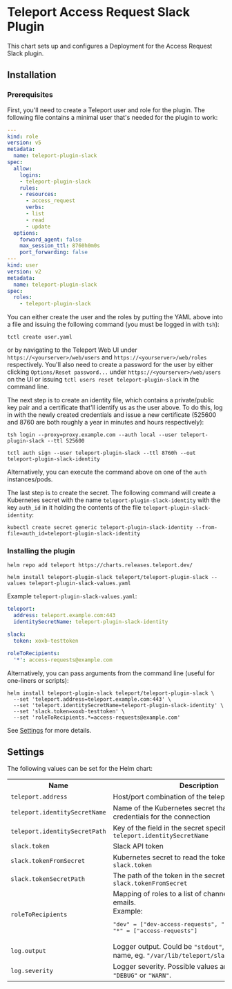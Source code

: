 # Teleport Access Request Slack Plugin

This chart sets up and configures a Deployment for the Access Request Slack plugin.

## Installation

### Prerequisites

First, you'll need to create a Teleport user and role for the plugin. The following file contains a minimal user that's needed for the plugin to work:

```yaml
---
kind: role
version: v5
metadata:
  name: teleport-plugin-slack
spec:
  allow:
    logins:
    - teleport-plugin-slack
    rules:
    - resources:
      - access_request
      verbs:
      - list
      - read
      - update
  options:
    forward_agent: false
    max_session_ttl: 8760h0m0s
    port_forwarding: false
---
kind: user
version: v2
metadata:
  name: teleport-plugin-slack
spec:
  roles:
    - teleport-plugin-slack
```

You can either create the user and the roles by putting the YAML above into a file and issuing the following command  (you must be logged in with `tsh`):

```
tctl create user.yaml
```

or by navigating to the Teleport Web UI under `https://<yourserver>/web/users` and `https://<yourserver>/web/roles` respectively. You'll also need to create a password for the user by either clicking `Options/Reset password...` under `https://<yourserver>/web/users` on the UI or issuing `tctl users reset teleport-plugin-slack` in the command line.

The next step is to create an identity file, which contains a private/public key pair and a certificate that'll identify us as the user above. To do this, log in with the newly created credentials and issue a new certificate (525600 and 8760 are both roughly a year in minutes and hours respectively):

```
tsh login --proxy=proxy.example.com --auth local --user teleport-plugin-slack --ttl 525600
```

```
tctl auth sign --user teleport-plugin-slack --ttl 8760h --out teleport-plugin-slack-identity
```

Alternatively, you can execute the command above on one of the `auth` instances/pods.

The last step is to create the secret. The following command will create a Kubernetes secret with the name `teleport-plugin-slack-identity` with the key `auth_id` in it holding the contents of the file `teleport-plugin-slack-identity`:

```
kubectl create secret generic teleport-plugin-slack-identity --from-file=auth_id=teleport-plugin-slack-identity
```

### Installing the plugin

```
helm repo add teleport https://charts.releases.teleport.dev/
```

```shell
helm install teleport-plugin-slack teleport/teleport-plugin-slack --values teleport-plugin-slack-values.yaml
```

Example `teleport-plugin-slack-values.yaml`:

```yaml
teleport:
  address: teleport.example.com:443
  identitySecretName: teleport-plugin-slack-identity

slack:
  token: xoxb-testtoken

roleToRecipients:
  '*': access-requests@example.com
```

Alternatively, you can pass arguments from the command line (useful for one-liners or scripts):

```
helm install teleport-plugin-slack teleport/teleport-plugin-slack \
  --set 'teleport.address=teleport.example.com:443' \
  --set 'teleport.identitySecretName=teleport-plugin-slack-identity' \
  --set 'slack.token=xoxb-testtoken' \
  --set 'roleToRecipients.*=access-requests@example.com'
```

See [Settings](#settings) for more details.


## Settings

The following values can be set for the Helm chart:

<table>
  <tr>
    <th>Name</th>
    <th>Description</th>
    <th>Type</th>
    <th>Default</th>
    <th>Required</th>
  </tr>

  <tr>
    <td><code>teleport.address</code></td>
    <td>Host/port combination of the teleport auth server</td>
    <td>string</td>
    <td><code>""</code></td>
    <td>yes</td>
  </tr>
  <tr>
    <td><code>teleport.identitySecretName</code></td>
    <td>Name of the Kubernetes secret that contains the credentials for the connection</td>
    <td>string</td>
    <td><code>""</code></td>
    <td>yes</td>
  </tr>
  <tr>
    <td><code>teleport.identitySecretPath</code></td>
    <td>Key of the field in the secret specified by <code>teleport.identitySecretName</code></td>
    <td>string</td>
    <td><code>"auth_id"</code></td>
    <td>yes</td>
  </tr>

  <tr>
    <td><code>slack.token</code></td>
    <td>Slack API token</td>
    <td>string</td>
    <td><code>""</code></td>
    <td>yes</td>
  </tr>
  <tr>
    <td><code>slack.tokenFromSecret</code></td>
    <td>Kubernetes secret to read the token from instead of <code>slack.token</code></td>
    <td>string</td>
    <td><code>""</code></td>
    <td>no</td>
  </tr>
  <tr>
    <td><code>slack.tokenSecretPath</code></td>
    <td>The path of the token in the secret described by <code>slack.tokenFromSecret</code></td>
    <td>string</td>
    <td><code>"slackToken"</code></td>
    <td>no</td>
  </tr>

  <tr>
    <td><code>roleToRecipients</code></td>
    <td>
      Mapping of roles to a list of channels and Slack emails. <br />
      Example:
      <pre>
"dev" = ["dev-access-requests", "user@example.com"]
"*" = ["access-requests"]</pre>
    </td>
    <td>map</td>
    <td><code>{}</code></td>
    <td>yes</td>
  </tr>

  <tr>
    <td><code>log.output</code></td>
    <td>
      Logger output. Could be <code>"stdout"</code>, <code>"stderr"</code> or a file name,
      eg. <code>"/var/lib/teleport/slack.log"</code>
    </td>
    <td>string</td>
    <td><code>"stdout"</code></td>
    <td>no</td>
  </tr>
  <tr>
    <td><code>log.severity</code></td>
    <td>
      Logger severity. Possible values are <code>"INFO"</code>, <code>"ERROR"</code>,
      <code>"DEBUG"</code> or <code>"WARN"</code>.
    </td>
    <td>string</td>
    <td><code>"INFO"</code></td>
    <td>no</td>
  </tr>
</table>
